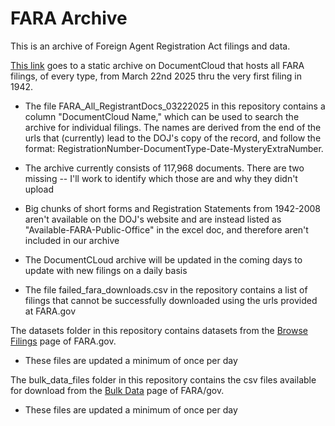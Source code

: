# FARA Archive

This is an archive of Foreign Agent Registration Act filings and data.

[This link](https://www.documentcloud.org/projects/221099-fara-storage-public/) goes to a static archive on DocumentCloud that hosts all FARA filings, of every type, from March 22nd 2025 thru the very first filing in 1942.

- The file FARA_All_RegistrantDocs_03222025 in this repository contains a column "DocumentCloud Name," which can be used to search the archive for individual filings. The names are derived from the end of the urls that (currently) lead to the DOJ's copy of the record, and follow the format: RegistrationNumber-DocumentType-Date-MysteryExtraNumber.

- The archive currently consists of 117,968 documents. There are two missing -- I'll work to identify which those are and why they didn't upload

- Big chunks of short forms and Registration Statements from 1942-2008 aren't available on the DOJ's website and are instead listed as "Available-FARA-Public-Office" in the excel doc, and therefore aren't included in our archive

- The DocumentCLoud archive will be updated in the coming days to update with new filings on a daily basis

- The file failed_fara_downloads.csv in the repository contains a list of filings that cannot be successfully downloaded using the urls provided at FARA.gov

The datasets folder in this repository contains datasets from the [Browse Filings](https://efile.fara.gov/ords/fara/f?p=1381:1:1551967097995:::::) page of FARA.gov.

- These files are updated a minimum of once per day

The bulk_data_files folder in this repository contains the csv files available for download from the [Bulk Data](https://efile.fara.gov/ords/fara/f?p=107:21::::::) page of FARA/gov.

- These files are updated a minimum of once per day
